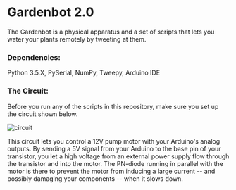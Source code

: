 Gardenbot 2.0
================

The Gardenbot is a physical apparatus and a set of scripts that lets you water your plants remotely by tweeting at them. 


### Dependencies:

Python 3.5.X, PySerial, NumPy, Tweepy, Arduino IDE 

### The Circuit:

Before you run any of the scripts in this repository, make sure you set up the circuit shown below.

![circuit](http://imgur.com/Ei5pCk3)

This circuit lets you control a 12V pump motor with your Arduino's analog outputs. By sending a 5V signal from your Arduino 
to the base pin of your transistor, you let a high voltage from an external power supply flow through the transistor and into
the motor. The PN-diode running in parallel with the motor is there to prevent the
motor from inducing a large current -- and possibly damaging your components -- when it slows down.
